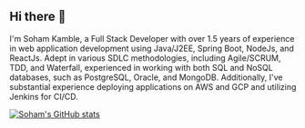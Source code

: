 ## Hi there 👋

I'm Soham Kamble, a Full Stack Developer with over 1.5 years of experience in web application development using Java/J2EE, Spring Boot, NodeJs, and ReactJs. Adept in various SDLC methodologies, including Agile/SCRUM, TDD, and Waterfall, experienced in working with both SQL and NoSQL databases, such as PostgreSQL, Oracle, and MongoDB. Additionally, I've substantial experience deploying applications on AWS and GCP and utilizing Jenkins for CI/CD.

[![Soham's GitHub stats](https://github-readme-stats.vercel.app/api?username=skamble2)](https://github.com/skamble2/github-readme-stats)

<!--
**skamble2/skamble2** is a ✨ _special_ ✨ repository because its `README.md` (this file) appears on your GitHub profile.

Here are some ideas to get you started:

- 🔭 I’m currently working on ...
- 🌱 I’m currently learning ...
- 👯 I’m looking to collaborate on ...
- 🤔 I’m looking for help with ...
- 💬 Ask me about ...
- 📫 How to reach me: ...
- 😄 Pronouns: ...
- ⚡ Fun fact: ...
-->
